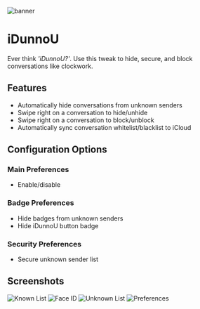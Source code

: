 ![banner](https://user-images.githubusercontent.com/27970288/78623521-bcaf3480-787f-11ea-83b9-3a8e3f7d1dfb.png)

# iDunnoU
Ever think *'iDunnoU?'*. Use this tweak to hide, secure, and block conversations like clockwork.

## Features
* Automatically hide conversations from unknown senders
* Swipe right on a conversation to hide/unhide
* Swipe right on a conversation to block/unblock
* Automatically sync conversation whitelist/blacklist to iCloud

## Configuration Options

### Main Preferences
* Enable/disable

### Badge Preferences
* Hide badges from unknown senders
* Hide iDunnoU button badge

### Security Preferences
* Secure unknown sender list

## Screenshots

![Known List](https://user-images.githubusercontent.com/27970288/76992076-92361f80-6942-11ea-9e6d-380be8f5fe46.png)
![Face ID](https://user-images.githubusercontent.com/27970288/76992065-8cd8d500-6942-11ea-87c3-9f0c5f66372b.png)
![Unknown List](https://user-images.githubusercontent.com/27970288/76992083-94987980-6942-11ea-8f57-c11feed3322f.png)
![Preferences](https://user-images.githubusercontent.com/27970288/78623481-9f7a6600-787f-11ea-9240-dbf95ff7d7d4.png)
